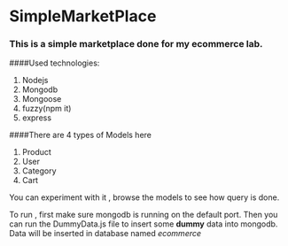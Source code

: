 # SimpleMarketPlace


### This is a simple marketplace done for my ecommerce lab.
####Used technologies:

1. Nodejs
2. Mongodb
3. Mongoose
4. fuzzy(npm it)
5. express

####There are 4 types of Models here 

1. Product
2. User
3. Category
4. Cart

You can experiment with it , browse the models to see how query is done. 

To run , first make sure mongodb is running on the default port. Then you can run the DummyData.js file to insert some **dummy** data into mongodb. Data will be inserted in database named *ecommerce*
